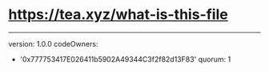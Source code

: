 # https://tea.xyz/what-is-this-file
---
version: 1.0.0
codeOwners:
  - '0x777753417E026411b5902A49344C3f2f82d13F83'
quorum: 1
